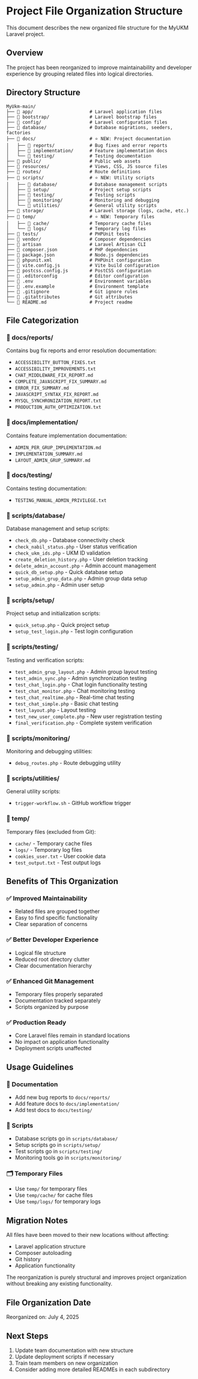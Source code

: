 # Project File Organization Structure

This document describes the new organized file structure for the MyUKM Laravel project.

## Overview

The project has been reorganized to improve maintainability and developer experience by grouping related files into logical directories.

## Directory Structure

```
MyUkm-main/
├── 📁 app/                     # Laravel application files
├── 📁 bootstrap/               # Laravel bootstrap files
├── 📁 config/                  # Laravel configuration files
├── 📁 database/                # Database migrations, seeders, factories
├── 📁 docs/                    # ⭐ NEW: Project documentation
│   ├── 📁 reports/             # Bug fixes and error reports
│   ├── 📁 implementation/      # Feature implementation docs
│   └── 📁 testing/             # Testing documentation
├── 📁 public/                  # Public web assets
├── 📁 resources/               # Views, CSS, JS source files
├── 📁 routes/                  # Route definitions
├── 📁 scripts/                 # ⭐ NEW: Utility scripts
│   ├── 📁 database/            # Database management scripts
│   ├── 📁 setup/               # Project setup scripts
│   ├── 📁 testing/             # Testing scripts
│   ├── 📁 monitoring/          # Monitoring and debugging
│   └── 📁 utilities/           # General utility scripts
├── 📁 storage/                 # Laravel storage (logs, cache, etc.)
├── 📁 temp/                    # ⭐ NEW: Temporary files
│   ├── 📁 cache/               # Temporary cache files
│   └── 📁 logs/                # Temporary log files
├── 📁 tests/                   # PHPUnit tests
├── 📁 vendor/                  # Composer dependencies
├── 📄 artisan                  # Laravel Artisan CLI
├── 📄 composer.json            # PHP dependencies
├── 📄 package.json             # Node.js dependencies
├── 📄 phpunit.xml              # PHPUnit configuration
├── 📄 vite.config.js           # Vite build configuration
├── 📄 postcss.config.js        # PostCSS configuration
├── 📄 .editorconfig            # Editor configuration
├── 📄 .env                     # Environment variables
├── 📄 .env.example             # Environment template
├── 📄 .gitignore               # Git ignore rules
├── 📄 .gitattributes           # Git attributes
└── 📄 README.md                # Project readme
```

## File Categorization

### 📂 docs/reports/
Contains bug fix reports and error resolution documentation:
- `ACCESSIBILITY_BUTTON_FIXES.txt`
- `ACCESSIBILITY_IMPROVEMENTS.txt`
- `CHAT_MIDDLEWARE_FIX_REPORT.md`
- `COMPLETE_JAVASCRIPT_FIX_SUMMARY.md`
- `ERROR_FIX_SUMMARY.md`
- `JAVASCRIPT_SYNTAX_FIX_REPORT.md`
- `MYSQL_SYNCHRONIZATION_REPORT.txt`
- `PRODUCTION_AUTH_OPTIMIZATION.txt`

### 📂 docs/implementation/
Contains feature implementation documentation:
- `ADMIN_PER_GRUP_IMPLEMENTATION.md`
- `IMPLEMENTATION_SUMMARY.md`
- `LAYOUT_ADMIN_GRUP_SUMMARY.md`

### 📂 docs/testing/
Contains testing documentation:
- `TESTING_MANUAL_ADMIN_PRIVILEGE.txt`

### 📂 scripts/database/
Database management and setup scripts:
- `check_db.php` - Database connectivity check
- `check_nabil_status.php` - User status verification
- `check_ukm_ids.php` - UKM ID validation
- `create_deletion_history.php` - User deletion tracking
- `delete_admin_account.php` - Admin account management
- `quick_db_setup.php` - Quick database setup
- `setup_admin_grup_data.php` - Admin group data setup
- `setup_admin.php` - Admin user setup

### 📂 scripts/setup/
Project setup and initialization scripts:
- `quick_setup.php` - Quick project setup
- `setup_test_login.php` - Test login configuration

### 📂 scripts/testing/
Testing and verification scripts:
- `test_admin_grup_layout.php` - Admin group layout testing
- `test_admin_sync.php` - Admin synchronization testing
- `test_chat_login.php` - Chat login functionality testing
- `test_chat_monitor.php` - Chat monitoring testing
- `test_chat_realtime.php` - Real-time chat testing
- `test_chat_simple.php` - Basic chat testing
- `test_layout.php` - Layout testing
- `test_new_user_complete.php` - New user registration testing
- `final_verification.php` - Complete system verification

### 📂 scripts/monitoring/
Monitoring and debugging utilities:
- `debug_routes.php` - Route debugging utility

### 📂 scripts/utilities/
General utility scripts:
- `trigger-workflow.sh` - GitHub workflow trigger

### 📂 temp/
Temporary files (excluded from Git):
- `cache/` - Temporary cache files
- `logs/` - Temporary log files
- `cookies_user.txt` - User cookie data
- `test_output.txt` - Test output logs

## Benefits of This Organization

### ✅ Improved Maintainability
- Related files are grouped together
- Easy to find specific functionality
- Clear separation of concerns

### ✅ Better Developer Experience
- Logical file structure
- Reduced root directory clutter
- Clear documentation hierarchy

### ✅ Enhanced Git Management
- Temporary files properly separated
- Documentation tracked separately
- Scripts organized by purpose

### ✅ Production Ready
- Core Laravel files remain in standard locations
- No impact on application functionality
- Deployment scripts unaffected

## Usage Guidelines

### 📝 Documentation
- Add new bug reports to `docs/reports/`
- Add feature docs to `docs/implementation/`
- Add test docs to `docs/testing/`

### 🔧 Scripts
- Database scripts go in `scripts/database/`
- Setup scripts go in `scripts/setup/`
- Test scripts go in `scripts/testing/`
- Monitoring tools go in `scripts/monitoring/`

### 🗂️ Temporary Files
- Use `temp/` for temporary files
- Use `temp/cache/` for cache files
- Use `temp/logs/` for temporary logs

## Migration Notes

All files have been moved to their new locations without affecting:
- Laravel application structure
- Composer autoloading
- Git history
- Application functionality

The reorganization is purely structural and improves project organization without breaking any existing functionality.

## File Organization Date
Reorganized on: July 4, 2025

## Next Steps
1. Update team documentation with new structure
2. Update deployment scripts if necessary
3. Train team members on new organization
4. Consider adding more detailed READMEs in each subdirectory
